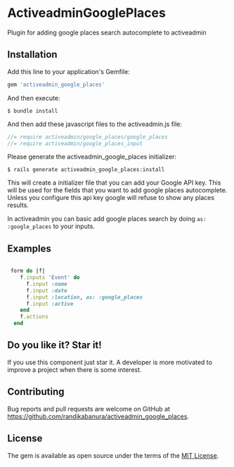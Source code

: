 # ActiveadminGooglePlaces

Plugin for adding google places search autocomplete to activeadmin

## Installation

Add this line to your application's Gemfile:

```ruby
gem 'activeadmin_google_places'
```

And then execute:

    $ bundle install

And then add these javascript files to the activeadmin.js file:

```js
//= require activeadmin/google_places/google_places
//= require activeadmin/google_places_input
```

Please generate the activeadmin_google_places initializer:

    $ rails generate activeadmin_google_places:install
    
This will create a initializer file that you can add your Google API key.
This will be used for the fields that you want to add google places autocomplete.
Unless you configure this api key google will refuse to show any places results.

In activeadmin you can basic add google places search by doing ```as: :google_places``` to
your inputs.

## Examples

```ruby

 form do |f|
    f.inputs 'Event' do
      f.input :name
      f.input :date
      f.input :location, as: :google_places
      f.input :active
    end
    f.actions
  end
```

## Do you like it? Star it!

If you use this component just star it. A developer is more motivated to improve a project when there is some interest.


## Contributing

Bug reports and pull requests are welcome on GitHub at https://github.com/randikabanura/activeadmin_google_places.


## License

The gem is available as open source under the terms of the [MIT License](https://opensource.org/licenses/MIT).
